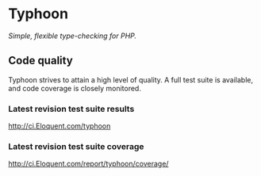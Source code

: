 # Typhoon

*Simple, flexible type-checking for PHP.*

## Code quality

Typhoon strives to attain a high level of quality. A full test suite is
available, and code coverage is closely monitored.

### Latest revision test suite results
<http://ci.Eloquent.com/typhoon>

### Latest revision test suite coverage
<http://ci.Eloquent.com/report/typhoon/coverage/>
